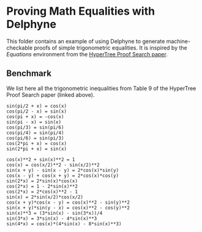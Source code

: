# Proving Math Equalities with Delphyne

This folder contains an example of using Delphyne to generate machine-checkable proofs of simple trigonometric equalities. It is inspired by the _Equations_ environment from the [HyperTree Proof Search paper](https://arxiv.org/pdf/2205.11491).


## Benchmark

We list here all the trigonometric inequalities from Table 9 of the HyperTree Proof Search paper (linked above).

```
sin(pi/2 + x) = cos(x)
cos(pi/2 - x) = sin(x)
cos(pi + x) = -cos(x)
sin(pi - x) = sin(x)
cos(pi/3) = sin(pi/6)
cos(pi/4) = sin(pi/4)
cos(pi/6) = sin(pi/3)
cos(2*pi + x) = cos(x)
sin(2*pi + x) = sin(x)

cos(x)**2 + sin(x)**2 = 1
cos(x) = cos(x/2)**2 - sin(x/2)**2
sin(x + y) - sin(x - y) = 2*cos(x)*sin(y)
cos(x - y) + cos(x + y) = 2*cos(x)*cos(y)
sin(2*x) = 2*sin(x)*cos(x)
cos(2*x) = 1 - 2*sin(x)**2
cos(2*x) = 2*cos(x)**2 - 1
sin(x) = 2*sin(x/2)*cos(x/2)
cos(x + y)*cos(x - y) = cos(x)**2 - sin(y)**2
sin(x + y)*sin(y - x) = cos(x)**2 - cos(y)**2
sin(x)**3 = (3*sin(x) - sin(3*x))/4
sin(3*x) = 3*sin(x) - 4*sin(x)**3
sin(4*x) = cos(x)*(4*sin(x) - 8*sin(x)**3)
```